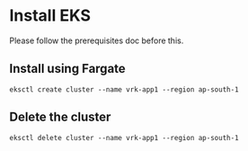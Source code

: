 # Install EKS

Please follow the prerequisites doc before this.

## Install using Fargate

```
eksctl create cluster --name vrk-app1 --region ap-south-1
```

## Delete the cluster

```
eksctl delete cluster --name vrk-app1 --region ap-south-1
```



